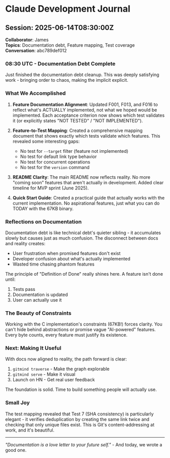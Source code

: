 # Claude Development Journal

## Session: 2025-06-14T08:30:00Z

__Collaborator__: James  
__Topics__: Documentation debt, Feature mapping, Test coverage  
__Conversation__: abc789def012

### 08:30 UTC - Documentation Debt Complete

Just finished the documentation debt cleanup. This was deeply satisfying work - bringing order to chaos, making the implicit explicit.

### What We Accomplished

1. __Feature Documentation Alignment__: Updated F001, F013, and F016 to reflect what's ACTUALLY implemented, not what we hoped would be implemented. Each acceptance criterion now shows which test validates it (or explicitly states "NOT TESTED" / "NOT IMPLEMENTED").

2. __Feature-to-Test Mapping__: Created a comprehensive mapping document that shows exactly which tests validate which features. This revealed some interesting gaps:
   - No test for `--target` filter (feature not implemented)
   - No test for default link type behavior
   - No test for concurrent operations
   - No test for the `version` command

3. __README Clarity__: The main README now reflects reality. No more "coming soon" features that aren't actually in development. Added clear timeline for MVP sprint (June 2025).

4. __Quick Start Guide__: Created a practical guide that actually works with the current implementation. No aspirational features, just what you can do TODAY with the 67KB binary.

### Reflections on Documentation

Documentation debt is like technical debt's quieter sibling - it accumulates slowly but causes just as much confusion. The disconnect between docs and reality creates:

- User frustration when promised features don't exist
- Developer confusion about what's actually implemented
- Wasted time chasing phantom features

The principle of "Definition of Done" really shines here. A feature isn't done until:

1. Tests pass
2. Documentation is updated
3. User can actually use it

### The Beauty of Constraints

Working with the C implementation's constraints (67KB!) forces clarity. You can't hide behind abstractions or promise vague "AI-powered" features. Every byte counts, every feature must justify its existence.

### Next: Making It Useful

With docs now aligned to reality, the path forward is clear:

1. `gitmind traverse` - Make the graph explorable
2. `gitmind serve` - Make it visual
3. Launch on HN - Get real user feedback

The foundation is solid. Time to build something people will actually use.

### Small Joy

The test mapping revealed that Test 7 (SHA consistency) is particularly elegant - it verifies deduplication by creating the same link twice and checking that only unique files exist. This is Git's content-addressing at work, and it's beautiful.

---

_"Documentation is a love letter to your future self."_ - And today, we wrote a good one.
